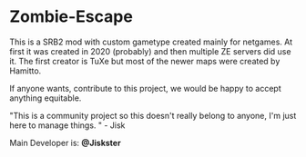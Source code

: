 # Zombie-Escape
This is a SRB2 mod with custom gametype created
mainly for netgames. At first it was created in 2020 (probably)
and then multiple ZE servers did use it.
The first creator is TuXe but most of the 
newer maps were created
by Hamitto.

If anyone wants, contribute to this
project, we would be happy to accept anything equitable.

"This is a community project so this doesn't really belong to anyone, I'm just here to manage things. " - Jisk

Main Developer is: **@Jiskster**
